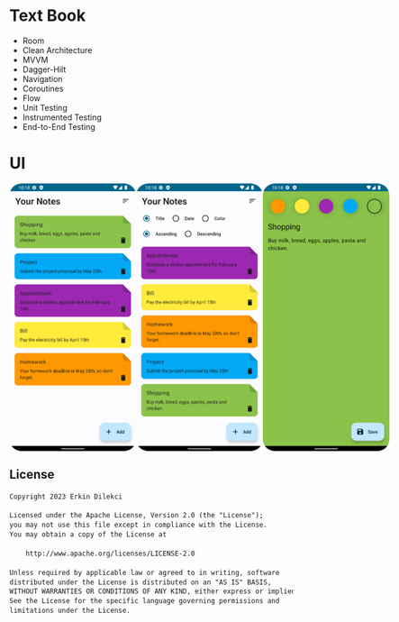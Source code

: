 # Text Book

- Room
- Clean Architecture
- MVVM
- Dagger-Hilt
- Navigation
- Coroutines
- Flow
- Unit Testing
- Instrumented Testing
- End-to-End Testing

# UI
<div style="display: flex;">
    <img src="https://raw.githubusercontent.com/erkindil/GithubRepositoryEdit/main/fb01.png" width="225">
    <img src="https://raw.githubusercontent.com/erkindil/GithubRepositoryEdit/main/fb02.png" width="225">
    <img src="https://raw.githubusercontent.com/erkindil/GithubRepositoryEdit/main/fb03.png" width="225">
</div>

## License
```xml
Copyright 2023 Erkin Dilekci

Licensed under the Apache License, Version 2.0 (the "License");
you may not use this file except in compliance with the License.
You may obtain a copy of the License at

    http://www.apache.org/licenses/LICENSE-2.0

Unless required by applicable law or agreed to in writing, software
distributed under the License is distributed on an "AS IS" BASIS,
WITHOUT WARRANTIES OR CONDITIONS OF ANY KIND, either express or implied.
See the License for the specific language governing permissions and
limitations under the License.
```
